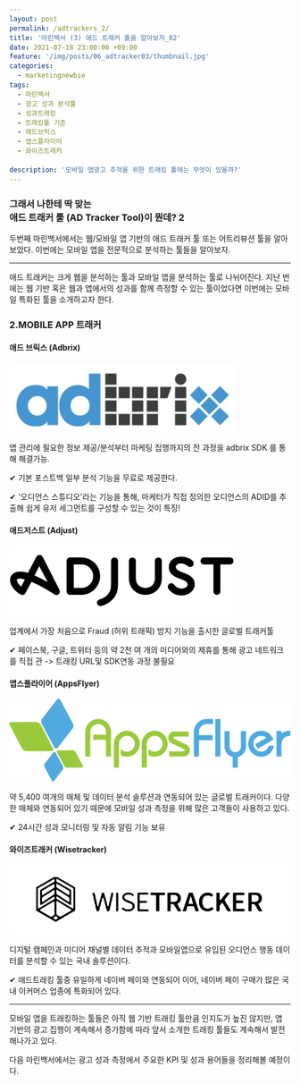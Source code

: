 ```yaml
---
layout: post
permalink: /adtrackers_2/
title: '마린백서 (3) 애드 트래커 툴을 알아보자_02'
date: 2021-07-18 23:00:00 +09:00
feature: '/img/posts/06_adtracker03/thumbnail.jpg'
categories:
  - marketingnewbie
tags:
  - 마린백서
  - 광고 성과 분석툴
  - 성과트래킹
  - 트래킹툴 기준
  - 애드브릭스
  - 앱스플라이어
  - 와이즈트래커

description: '모바일 앱광고 추적을 위한 트래킹 툴에는 무엇이 있을까?'
---
```


### 그래서 나한테 딱 맞는 <br> 애드 트래커 툴 (AD Tracker Tool)이 뭔데? 2

두번째 마린백서에서는  웹/모바일 앱 기반의 애드 트래커 툴 또는 어트리뷰션 툴을 알아보았다. 이번에는 모바일 앱을 전문적으로 분석하는 툴들을 알아보자.

___

애드 트래커는 크게 웹을 분석하는 툴과 모바일 앱을 분석하는 툴로 나뉘어진다.
지난 번에는 웹 기반 혹은 웹과 앱에서의 성과를 함께 측정할 수 있는 툴이었다면 이번에는 모바일 특화된 툴을 소개하고자 한다.

### 2.MOBILE APP 트래커

#### 애드 브릭스 (Adbrix)
![Adbrix](/img/posts/06_adtracker03/01.jpg)

앱 관리에 필요한 정보 제공/분석부터 마케팅 집행까지의 전 과정을 adbrix
SDK 를 통해 해결가능.

✔ 기본 포스트백 일부 분석 기능을 무료로 제공한다.

✔ '오디언스 스튜디오'라는 기능을 통해, 마케터가 직접 정의한 오디언스의 ADID를 추출해 쉽게 유저 세그먼트를 구성할 수 있는 것이 특징!


#### 애드저스트 (Adjust)
![Adjust](/img/posts/06_adtracker03/02.png)

업계에서 가장 처음으로 Fraud (허위 트래픽) 방지 기능을 출시한 글로벌 트래커툴

✔ 페이스북, 구글, 트위터 등의 약 2천 여 개의 미디어와의 제휴를 통해 광고 네트워크를 직접 관 -> 트래킹 URL및 SDK연동 과정 불필요

#### 앱스플라이어 (AppsFlyer)
![Adjust](/img/posts/06_adtracker03/03.png)

약 5,400 여개의 매체 및 데이터 분석 솔루션과 연동되어 있는 글로벌 트래커이다.
다양한 매체와 연동되어 있기 때문에 모바일 성과 측정을 위해 많은 고객들이 사용하고 있다.

✔ 24시간 성과 모니터링 및 자동 알림 기능 보유

#### 와이즈트래커 (Wisetracker)
![Adjust](/img/posts/06_adtracker03/04.png)

디지털 캠페인과 미디어 채널별 데이터 추적과 모바일앱으로 유입된 오디언스 행동 데이터를 분석할 수 있는 국내 솔루션이다.

✔ 애드트래킹 툴중 유일하게 네이버 페이와 연동되어 이어, 네이버 페이 구매가 많은 국내 이커머스 업종에 특화되어 있다.

___

모바일 앱을 트래킹하는 툴들은 아직 웹 기반 트래킹 툴만큼 인지도가 높진 않지만, 앱 기반의 광고 집행이 계속해서 증가함에 따라 앞서 소개한 트래킹 툴들도 계속해서 발전해나가고 있다.

다음 마린백서에서는 광고 성과 측정에서 주요한 KPI 및 성과 용어들을 정리해볼 예정이다.
